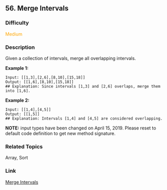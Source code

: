 ## 56. Merge Intervals
### Difficulty

 <font color=orange>Medium</font>

### Description

Given a collection of intervals, merge all overlapping intervals.

**Example 1:**
            Input: [[1,3],[2,6],[8,10],[15,18]]    Output: [[1,6],[8,10],[15,18]]    ## Explanation: Since intervals [1,3] and [2,6] overlaps, merge them into [1,6].    

**Example 2:**
            Input: [[1,4],[4,5]]    Output: [[1,5]]    ## Explanation: Intervals [1,4] and [4,5] are considered overlapping.

**NOTE:**  input types have been changed on April 15, 2019. Please reset to
default code definition to get new method signature.


### Related Topics

Array, Sort


### Link
[Merge Intervals](https://leetcode.com/problems/merge-intervals)
